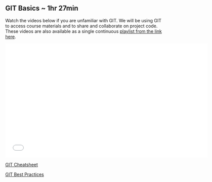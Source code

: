 

## GIT Basics ~ 1hr 27min

Watch the videos below if you are unfamiliar with GIT. We will be using GIT to access course materials and to share and collaborate on project code. These videos are also available as a single continuous [playlist from the link here](https://www.youtube.com/watch?v=yeank75sObU&list=PLj148bJp5wiwdhbnxCrxZzbDcp4l7KDpX).

<iframe width="640" height="360" src="//www.youtube.com/embed/yeank75sObU?list=PLj148bJp5wiwdhbnxCrxZzbDcp4l7KDpX" frameborder="0" allowfullscreen></iframe>

[GIT Cheatsheet](https://www.git-tower.com/blog/media/pages/posts/git-cheat-sheet/-1223884809-1613455958/git-cheat-sheet-large01.png)

[GIT Best Practices](https://www.git-tower.com/blog/media/pages/posts/git-cheat-sheet/-257129177-1613455958/git-cheat-sheet-large02.png)
